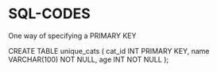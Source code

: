 # SQL-CODES
One way of specifying a PRIMARY KEY

CREATE TABLE unique_cats (
	cat_id INT PRIMARY KEY,
    name VARCHAR(100) NOT NULL,
    age INT NOT NULL
);
